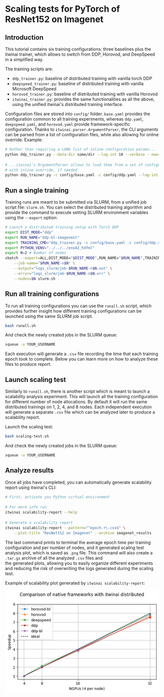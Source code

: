 # Scaling tests for PyTorch of ResNet152 on Imagenet

## Introduction

This tutorial contains six training configurations: three baselines plus the itwinai
trainer, which allows to switch from DDP, Horovod, and DeepSpeed in a simplified way.

The training scripts are:

- `ddp_trainer.py`: baseline of distributed training with vanilla torch DDP
- `deepspeed_trainer.py`: baseline of distributed training with vanilla Microsoft DeepSpeed
- `horovod_trainer.py`: baseline of distributed training with vanilla Horovod
- `itwinai_trainer.py`: provides the same functionalities as all the above,
using the unified itwinai's distributed training interface.

Configuration files are stored into `config/` folder. `base.yaml` provides the
configuration common to all training experiments, whereas `ddp.yaml`, `deepspeed.yaml`,
and `horovod.yaml` provide framework-specific configuration.
Thanks to `itwinai.parser.ArgumentParser`, the CLI arguments can be parsed from a list of
configuration files, while also allowing for online override.
Example:

```bash
# Rather than requiring a LONG list of inline configuration params...
python ddp_trainer.py --data-dir some/dir --log-int 10 --verbose --nworker 4 ...

# ...itwinai's ArgumentParser allows to load them from a set of configuration files
# with inline override, if needed
python ddp_trainer.py -c config/base.yaml -c config/ddp.yaml --log-int 42
```

## Run a single training

Training runs are meant to be submitted via SLURM, from a unified job script file:
`slurm.sh`.
You can select the distributed training algorithm and provide the command to execute
setting SLURM environment variables using the `--export` option:

```bash
# Launch a distributed training setup with Torch DDP
export DIST_MODE="ddp"
export RUN_NAME="ddp-bl-imagenent"
export TRAINING_CMD="ddp_trainer.py -c config/base.yaml -c config/ddp.yaml"
export PYTHON_VENV="../../../envAI_hdfml"
export N=2 # Number of nodes
sbatch --export=ALL,DIST_MODE="$DIST_MODE",RUN_NAME="$RUN_NAME",TRAINING_CMD="$TRAINING_CMD",PYTHON_VENV="$PYTHON_VENV" \
    --job-name="$RUN_NAME-n$N" \
    --output="logs_slurm/job-$RUN_NAME-n$N.out" \
    --error="logs_slurm/job-$RUN_NAME-n$N.err" \
    --nodes=$N slurm.sh
```

## Run all training configurations

To run all training configurations you can use the `runall.sh` script, which provides
further insight how different training configurations can be launched using the same
SLURM job script.

```bash
bash runall.sh
```

And check the newly created jobs in the SLURM queue:

```bash
squeue -u YOUR_USERNAME
```

Each execution will generate a `.csv` file recording the time that each training epoch
took to complete. Below you can learn more on how to analyze these files to produce report.

## Launch scaling test

Similarly to `runall.sh`, there is another script which is meant to launch a scalability
analysis experiment. This will launch all the training configuration for different number
of node allocations. By default it will run the same distributed trainings on 1, 2, 4, and
8 nodes. Each independent execution will generate a separate `.csv` file which can be
analyzed later to produce a scalability report.

Launch the scaling test:

```bash
bash scaling-test.sh
```

And check the newly created jobs in the SLURM queue:

```bash
squeue -u YOUR_USERNAME
```

## Analyze results

Once all jobs have completed, you can automatically generate scalability report
using itwinai's CLI:

```bash
# First, activate you Python virtual environment

# For more info run
itwinai scalability-report --help

# Generate a scalability report
itwinai scalability-report --pattern="^epoch.+\.csv$" \
    --plot-title "ResNet152 on Imagenet" --archive imagenet_results
```

The last command prints to terminal the average epoch time per training
configuration and per number of nodes, and it generated scaling test
analysis plot, which is saved as `.png` file. This command will also
create a `.tar.gz` archive of all the analyzed `.csv` files and  
the generated plots, allowing you to easily organize different experiments
and reducing the risk of overwriting the logs generated during the scaling
test.

Example of scalability plot generated by `itwinai scalability-report`:

![report](img/report.png)
